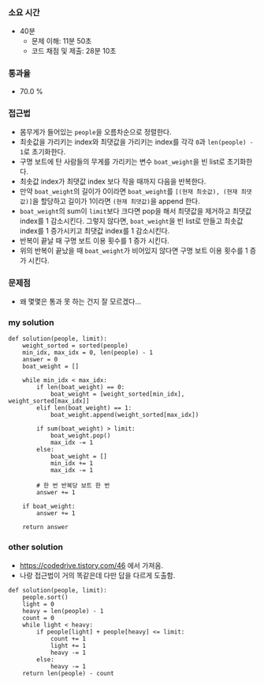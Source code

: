 ### 소요 시간
- 40분
    - 문제 이해: 11분 50초
    - 코드 채점 및 제출: 28분 10초

### 통과율
- 70.0 %

### 접근법
- 몸무게가 들어있는 `people`을 오름차순으로 정렬한다.
- 최솟값을 가리키는 index와 최댓값을 가리키는 index를 각각 `0`과 `len(people) - 1`로 초기화한다.
- 구명 보트에 탄 사람들의 무게를 가리키는 변수 `boat_weight`을 빈 list로 초기화한다.
- 최솟값 index가 최댓값 index 보다 작을 때까지 다음을 반복한다.
- 만약 `boat_weight`의 길이가 0이라면 `boat_weight`를 `[(현재 최솟값), (현재 최댓값)]`을 할당하고 길이가 1이라면 `(현재 최댓값)`을 append 한다.
- `boat_weight`의 sum이 `limit`보다 크다면 pop을 해서 최댓값을 제거하고 최댓값 index를 1 감소시킨다. 그렇지 않다면, `boat_weight`을 빈 list로 만들고 최솟값 index를 1 증가시키고 최댓값 index를 1 감소시킨다.
- 반복이 끝날 때 구명 보트 이용 횟수를 1 증가 시킨다.
- 위의 반복이 끝났을 때 `boat_weight`가 비어있지 않다면 구명 보트 이용 횟수를 1 증가 시킨다.

### 문제점
- 왜 몇몇은 통과 못 하는 건지 잘 모르겠다...

### my solution
```
def solution(people, limit):
    weight_sorted = sorted(people)
    min_idx, max_idx = 0, len(people) - 1
    answer = 0
    boat_weight = []
    
    while min_idx < max_idx:
        if len(boat_weight) == 0:
            boat_weight = [weight_sorted[min_idx], weight_sorted[max_idx]]
        elif len(boat_weight) == 1: 
            boat_weight.append(weight_sorted[max_idx])
            
        if sum(boat_weight) > limit:
            boat_weight.pop()
            max_idx -= 1
        else:
            boat_weight = []
            min_idx += 1
            max_idx -= 1
            
        # 한 번 반복당 보트 한 번
        answer += 1
    
    if boat_weight:
        answer += 1
    
    return answer
```

### other solution
- https://codedrive.tistory.com/46 에서 가져옴.
- 나랑 접근법이 거의 똑같은데 다만 답을 다르게 도출함.
```
def solution(people, limit):
    people.sort()
    light = 0
    heavy = len(people) - 1
    count = 0
    while light < heavy:
        if people[light] + people[heavy] <= limit:
            count += 1
            light += 1
            heavy -= 1
        else:
            heavy -= 1
    return len(people) - count
```
